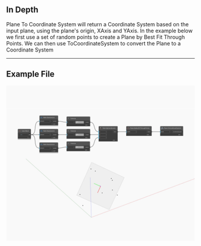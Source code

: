 ## In Depth
Plane To Coordinate System will return a Coordinate System based on the input plane, using the plane's origin, XAxis and YAxis. In the example below we first use a set of random points to create a Plane by Best Fit Through Points. We can then use ToCoordinateSystem to convert the Plane to a Coordinate System 
___
## Example File

![ToCoordinateSystem](./Autodesk.DesignScript.Geometry.Plane.ToCoordinateSystem_img.jpg)

